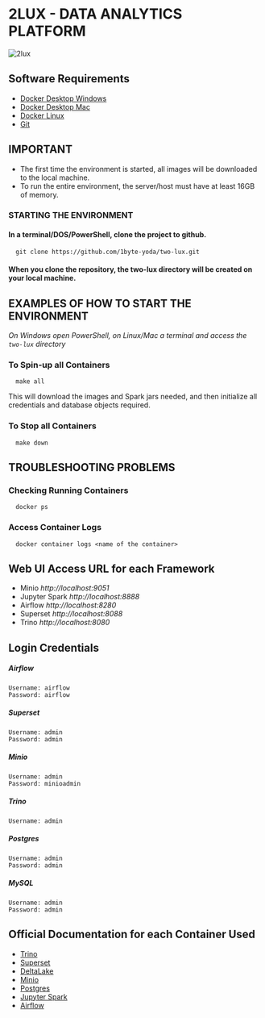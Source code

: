 # 2LUX - DATA ANALYTICS PLATFORM

![2lux](image/front.png)

## Software Requirements
* [Docker Desktop Windows](https://hub.docker.com/editions/community/docker-ce-desktop-windows)
* [Docker Desktop Mac](https://docs.docker.com/desktop/install/mac-install)
* [Docker Linux](https://docs.docker.com/install/linux/docker-ce/ubuntu/)
* [Git](https://git-scm.com/book/en/v2/Getting-Started-Installing-Git)
   
## IMPORTANT
* The first time the environment is started, all images will be downloaded to the local machine.
* To run the entire environment, the server/host must have at least 16GB of memory.


### STARTING THE ENVIRONMENT

#### In a terminal/DOS/PowerShell, clone the project to github.
      git clone https://github.com/1byte-yoda/two-lux.git


#### When you clone the repository, the two-lux directory will be created on your local machine.

## EXAMPLES OF HOW TO START THE ENVIRONMENT

   *On Windows open PowerShell, on Linux/Mac a terminal and access the `two-lux` directory*

### To Spin-up all Containers
      make all
This will download the images and Spark jars needed, and then initialize all credentials and database objects required.

### To Stop all Containers
      make down

## TROUBLESHOOTING PROBLEMS

### Checking Running Containers
      docker ps

### Access Container Logs
      docker container logs <name of the container> 

## Web UI Access URL for each Framework
 
* Minio *http://localhost:9051*
* Jupyter Spark *http://localhost:8888*
* Airflow *http://localhost:8280*
* Superset *http://localhost:8088*
* Trino *http://localhost:8080*

## Login Credentials
   ##### Airflow
    Username: airflow
    Password: airflow

   ##### Superset
    Username: admin
    Password: admin
   
   ##### Minio
    Username: admin
    Password: minioadmin

   ##### Trino
    Username: admin

   ##### Postgres
    Username: admin
    Password: admin

   ##### MySQL
    Username: admin
    Password: admin


## Official Documentation for each Container Used

* [Trino](https://trino.io/docs/current/installation/containers.html)
* [Superset](https://superset.apache.org/docs/installation/installing-superset-using-docker-compose/)
* [DeltaLake](https://delta.io/)
* [Minio](https://min.io/docs/minio/container/operations/installation.html)
* [Postgres](https://github.com/docker-library/postgres)
* [Jupyter Spark](https://jupyter-docker-stacks.readthedocs.io/en/latest/using/specifics.html)
* [Airflow](https://airflow.apache.org/docs/apache-airflow/stable/howto/docker-compose/index.html)
